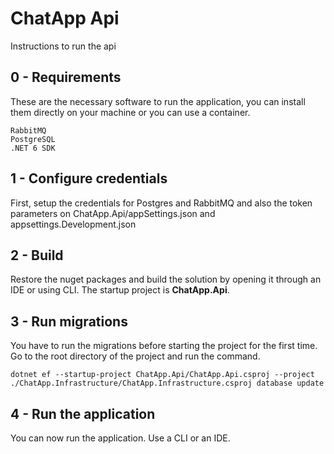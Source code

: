 # ChatApp Api
Instructions to run the api

## 0 - Requirements
These are the necessary software to run the application, you can install them directly on your machine or you can use a container.
```
RabbitMQ 
PostgreSQL 
.NET 6 SDK 
```
## 1 - Configure credentials
First, setup the credentials for Postgres and RabbitMQ and also the token parameters on ChatApp.Api/appSettings.json and appsettings.Development.json

## 2 - Build
Restore the nuget packages and build the solution by opening it through an IDE or using CLI.
The startup project is **ChatApp.Api**.

## 3 - Run migrations
You have to run the migrations before starting the project for the first time. Go to the root directory of the project and run the command.
```
dotnet ef --startup-project ChatApp.Api/ChatApp.Api.csproj --project ./ChatApp.Infrastructure/ChatApp.Infrastructure.csproj database update
```

## 4  - Run the application
You can now run the application. Use a CLI or an IDE.
